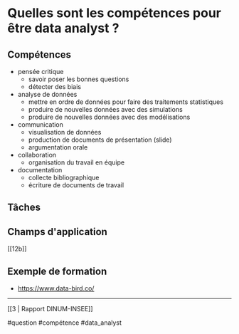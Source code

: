 # Quelles sont les compétences pour être data analyst ?

## Compétences

- pensée critique
	- savoir poser les bonnes questions
	- détecter des biais
- analyse de données
	- mettre en ordre de données pour faire des traitements statistiques
	- produire de nouvelles données avec des simulations
	- produire de nouvelles données avec des modélisations
- communication
	- visualisation de données
	- production de documents de présentation (slide)
	- argumentation orale
- collaboration
	- organisation du travail en équipe
- documentation
	- collecte bibliographique
	- écriture de documents de travail

## Tâches

## Champs d'application

 [[12b]]

## Exemple de formation

- https://www.data-bird.co/

---
[[3 | Rapport DINUM-INSEE]] 

#question #compétence #data_analyst 